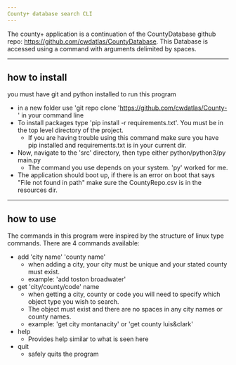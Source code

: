 ```yaml
---
County+ database search CLI
---
```

The county+ application is a continuation of the CountyDatabase github repo: https://github.com/cwdatlas/CountyDatabase.
This Database is accessed using a command with arguments delimited by spaces.

---
how to install
---
you must have git and python installed to run this program

- in a new folder use 'git repo clone 'https://github.com/cwdatlas/County-' in your command line
- To install packages type 'pip install -r requirements.txt'. You must be in the top level directory of the project. 
  - If you are having trouble using this command make sure you have pip installed and requirements.txt is in your current dir.
- Now, navigate to the 'src' directory, then type either python/python3/py main.py
  - The command you use depends on your system. 'py' worked for me.
- The application should boot up, if there is an error on boot that says "File not found in path" make sure the CountyRepo.csv is in the resources dir.

---
how to use
---
The commands in this program were inspired by the structure of linux type commands. 
There are 4 commands available:
- add 'city name' 'county name'
  - when adding a city, your city must be unique and your stated county must exist.
  - example: 'add toston broadwater'
- get 'city/county/code' name
  - when getting a city, county or code you will need to specify which object type you wish to search.
  - The object must exist and there are no spaces in any city names or county names.
  - example: 'get city montanacity' or 'get county luis&clark'
- help
  - Provides help similar to what is seen here
- quit
  - safely quits the program